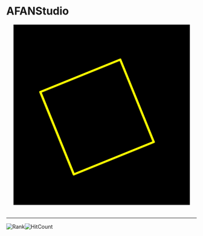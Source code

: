 # AFANStudio
<div align=center>
  <img src=https://github.com/AFAN-Studio/AFAN-Studio/blob/main/Logo.GIF />
</div>
<br/>

---
![Rank](https://github-readme-stats.vercel.app/api?username=AFAN-Studio&show_icons=true&theme=radical)![HitCount](https://github-readme-stats.vercel.app/api/top-langs/?username=AFAN-Studio&layout=compact&theme=radical)


